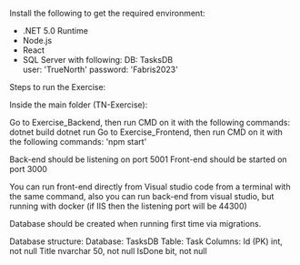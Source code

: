 Install the following to get the required environment:
- .NET 5.0 Runtime
- Node.js
- React
- SQL Server with following: DB: TasksDB    
							 user: 'TrueNorth' 
							 password: 'Fabris2023' 

Steps to run the Exercise:

Inside the main folder (TN-Exercise):

Go to Exercise_Backend, then run CMD on it with the following commands: dotnet build
																		dotnet run
Go to Exercise_Frontend, then run CMD on it with the following commands: 'npm start'

Back-end should be listening on port 5001
Front-end should be started on port 3000

You can run front-end directly from Visual studio code from a terminal with the same command, also you can run back-end from visual studio, but running with docker (if IIS then the listening port will be 44300)

Database should be created when running first time via migrations.

Database structure:
Database: TasksDB
Table: Task 
Columns: Id (PK) int, not null
		 Title nvarchar 50, not null
		 IsDone bit, not null
		 
		 


